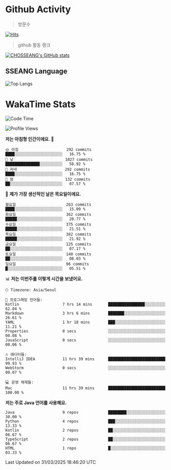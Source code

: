 <!--
**CHOSSEANG/CHOSSEANG** is a ✨ _special_ ✨ repository because its `README.md` (this file) appears on your GitHub profile.

Here are some ideas to get you started:

- 🔭 I’m currently working on ...
- 🌱 I’m currently learning ...
- 👯 I’m looking to collaborate on ...
- 🤔 I’m looking for help with ...
- 💬 Ask me about ...
- 📫 How to reach me: ...
- 😄 Pronouns: ...
- ⚡ Fun fact: ...
-->

# Github Activity
> 방문수

[![Hits](https://hits.seeyoufarm.com/api/count/incr/badge.svg?url=https%3A%2F%2Fgithub.com%2FCHOSSEANG&count_bg=%238AED3E&title_bg=%23495358&icon=electron.svg&icon_color=%23E7E7E7&title=CHOSSEANG&edge_flat=false)](https://hits.seeyoufarm.com)
> github 활동 랭크

[![CHOSSEANG's GitHub stats](https://github-readme-stats.vercel.app/api?username=CHOSSEANG)](https://github.com/CHOSSEANG/github-readme-stats)

## SSEANG Language
![Top Langs](https://github-readme-stats.vercel.app/api/top-langs/?username=CHOSSEANG&layout=compact)

# WakaTime Stats

<!--START_SECTION:waka-->
![Code Time](http://img.shields.io/badge/Code%20Time-477%20hrs%208%20mins-blue)

![Profile Views](http://img.shields.io/badge/Profile%20Views-0-blue)

**저는 아침형 인간이에요. 🐤** 

```text
🌞 아침                     292 commits         ████░░░░░░░░░░░░░░░░░░░░░   16.75 % 
🌆 낮　                     1027 commits        ███████████████░░░░░░░░░░   58.92 % 
🌃 저녁                     292 commits         ████░░░░░░░░░░░░░░░░░░░░░   16.75 % 
🌙 밤　                     132 commits         ██░░░░░░░░░░░░░░░░░░░░░░░   07.57 % 
```
📅 **제가 가장 생산적인 날은 목요일이에요.** 

```text
월요일                      263 commits         ████░░░░░░░░░░░░░░░░░░░░░   15.09 % 
화요일                      362 commits         █████░░░░░░░░░░░░░░░░░░░░   20.77 % 
수요일                      375 commits         █████░░░░░░░░░░░░░░░░░░░░   21.51 % 
목요일                      382 commits         █████░░░░░░░░░░░░░░░░░░░░   21.92 % 
금요일                      125 commits         ██░░░░░░░░░░░░░░░░░░░░░░░   07.17 % 
토요일                      140 commits         ██░░░░░░░░░░░░░░░░░░░░░░░   08.03 % 
일요일                      96 commits          █░░░░░░░░░░░░░░░░░░░░░░░░   05.51 % 
```


📊 **저는 이번주를 이렇게 시간을 보냈어요.** 

```text
🕑︎ Timezone: Asia/Seoul

💬 프로그래밍 언어들: 
Kotlin                   7 hrs 14 mins       ████████████████░░░░░░░░░   62.04 % 
Markdown                 3 hrs 6 mins        ███████░░░░░░░░░░░░░░░░░░   26.61 % 
YAML                     1 hr 18 mins        ███░░░░░░░░░░░░░░░░░░░░░░   11.21 % 
Properties               0 secs              ░░░░░░░░░░░░░░░░░░░░░░░░░   00.08 % 
JavaScript               0 secs              ░░░░░░░░░░░░░░░░░░░░░░░░░   00.06 % 

🔥 에디터들: 
IntelliJ IDEA            11 hrs 39 mins      █████████████████████████   99.93 % 
WebStorm                 0 secs              ░░░░░░░░░░░░░░░░░░░░░░░░░   00.07 % 

💻 운영 체제들: 
Mac                      11 hrs 39 mins      █████████████████████████   100.00 % 
```

**저는 주로 Java 언어를 사용해요.** 

```text
Java                     9 repos             ████████░░░░░░░░░░░░░░░░░   30.00 % 
Python                   4 repos             ███░░░░░░░░░░░░░░░░░░░░░░   13.33 % 
Kotlin                   2 repos             ██░░░░░░░░░░░░░░░░░░░░░░░   06.67 % 
TypeScript               2 repos             ██░░░░░░░░░░░░░░░░░░░░░░░   06.67 % 
HTML                     1 repo              █░░░░░░░░░░░░░░░░░░░░░░░░   03.33 % 
```




 Last Updated on 31/03/2025 18:46:20 UTC
<!--END_SECTION:waka-->

